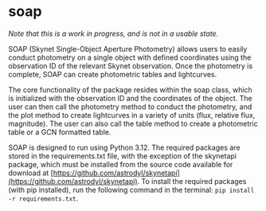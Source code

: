 # soap
_Note that this is a work in progress, and is not in a usable state._

SOAP (Skynet Single-Object Aperture Photometry) allows users to easily conduct photometry on a single object with defined coordinates using the observation ID of the relevant Skynet observation. Once the photometry is complete, SOAP can create photometric tables and lightcurves.

The core functionality of the package resides within the soap class, which is initialized with the observation ID and the coordinates of the object. The user can then call the photometry method to conduct the photometry, and the plot method to create lightcurves in a variety of units (flux, relative flux, magnitude). The user can also call the table method to create a photometric table or a GCN formatted table.

SOAP is designed to run using Python 3.12. The required packages are stored in the requirements.txt file, with the exception of the skynetapi package, which must be installed from the source code available for download at [https://github.com/astrodyl/skynetapi](https://github.com/astrodyl/skynetapi). To install the required packages (with pip installed), run the following command in the terminal: ```pip install -r requirements.txt```.
